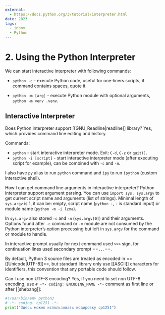 ```yaml
---
external:
  - https://docs.python.org/3/tutorial/interpreter.html
date: 2023
tags:
  - inbox
  - Python
---
```

# 2. Using the Python Interpreter

We can start interactive interpreter with following commands:

- `python -c` - execute Python code, useful for one-liners scripts, if command
contains spaces, quote it.

- `python -m [arg]` - execute Python module with optional arguments, `pythom -m
venv .venv`.

## Interactive Interpreter

Does Python interpreter support [[GNU_Readline|readline]] library?
&#10;
Yes, which provides command line editing and history. <!--SR:!2024-11-01,3,250-->

Commands:

- `python` - start interactive interpreter mode. Exit: `C-d`, `C-z` or `quit()`.
- `python -i [script]` - start interactive interpreter mode (after executing
script for example), can be combined with `-c` and `-m`.

I also have `py` alias to run `python` command and `ipy` to run `ipython`
(custom interactive shell).

How I can get command line arguments in interactive interpreter?
&#10;
Python interpreter support argument parsing. You can use `import sys; sys.argv`
to get current script name and arguments (list of strings). Minimal length of
`sys.argv` is 1, it can be: empty, script name (`python -`, `-` is standard
input) or module name (`python -m -i lzma`). <!--SR:!2024-10-30,1,230-->

In `sys.argv` also stored `-c` and `-m` (`sys.argv[0]`) and their arguments.
Options found after `-c` command or `-m` module are not consumed by the Python
interpreter’s option processing but left in `sys.argv` for the command or module
to handle.

In interactive prompt usually for next command used `>>>` sign, for continuation
lines used secondary prompt ==`...`==. <!--SR:!2024-11-01,3,250-->

By default, Python 3 source files are treated as encoded in
==[[Unicode|UTF-8]]==, but standard library only use [[ASCII]] characters for
identifiers, this convention that any portable code should follow. <!--SR:!2024-11-01,3,250-->

Can I use non UTF-8 encoding?
&#10;
Yes, if you need to set non UTF-8 encoding, use `# -*- coding: ENCODING_NAME
-*-` comment as first line or after [[shebang]]:
```python
#!/usr/bin/env python3
# -*- coding: cp1251 -*-
print("Здесь можно использовать кодировку cp1251")
```
<!--SR:!2024-10-30,1,230-->
